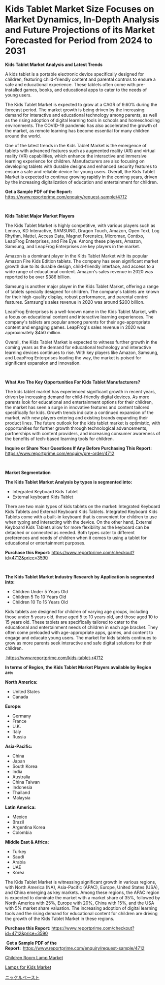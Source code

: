 <p><h1>Kids Tablet Market Size Focuses on Market Dynamics, In-Depth Analysis and Future Projections of its Market Forecasted for Period from 2024 to 2031</h1></p><p><strong>Kids Tablet Market Analysis and Latest Trends</strong></p>
<p><p>A kids tablet is a portable electronic device specifically designed for children, featuring child-friendly content and parental controls to ensure a safe and educational experience. These tablets often come with pre-installed games, books, and educational apps to cater to the needs of young users.</p><p>The Kids Tablet Market is expected to grow at a CAGR of 9.60% during the forecast period. The market growth is being driven by the increasing demand for interactive and educational technology among parents, as well as the rising adoption of digital learning tools in schools and homeschooling environments. The COVID-19 pandemic has also accelerated the growth of the market, as remote learning has become essential for many children around the world.</p><p>One of the latest trends in the Kids Tablet Market is the emergence of tablets with advanced features such as augmented reality (AR) and virtual reality (VR) capabilities, which enhance the interactive and immersive learning experience for children. Manufacturers are also focusing on developing tablets with durable designs and enhanced security features to ensure a safe and reliable device for young users. Overall, the Kids Tablet Market is expected to continue growing rapidly in the coming years, driven by the increasing digitalization of education and entertainment for children.</p></p>
<p><strong>Get a Sample PDF of the Report:&nbsp;</strong> <a href="https://www.reportprime.com/enquiry/request-sample/4712">https://www.reportprime.com/enquiry/request-sample/4712</a></p>
<p>&nbsp;</p>
<p><strong>Kids Tablet Major Market Players</strong></p>
<p><p>The Kids Tablet Market is highly competitive, with various players such as Lenovo, KD Interactive, SAMSUNG, Dragon Touch, Amazon, Open Text, Log Rhythm, Mattel, Access Data, Magnet Forensics, Micromax, Contixo, LeapFrog Enterprises, and Fire Eye. Among these players, Amazon, Samsung, and LeapFrog Enterprises are key players in the market.</p><p>Amazon is a dominant player in the Kids Tablet Market with its popular Amazon Fire Kids Edition tablets. The company has seen significant market growth due to its durable design, child-friendly interface, and access to a wide range of educational content. Amazon's sales revenue in 2020 was reported to be over $386 billion.</p><p>Samsung is another major player in the Kids Tablet Market, offering a range of tablets specially designed for children. The company's tablets are known for their high-quality display, robust performance, and parental control features. Samsung's sales revenue in 2020 was around $200 billion.</p><p>LeapFrog Enterprises is a well-known name in the Kids Tablet Market, with a focus on educational content and interactive learning experiences. The company's tablets are popular among parents for their age-appropriate content and engaging games. LeapFrog's sales revenue in 2020 was approximately $450 million.</p><p>Overall, the Kids Tablet Market is expected to witness further growth in the coming years as the demand for educational technology and interactive learning devices continues to rise. With key players like Amazon, Samsung, and LeapFrog Enterprises leading the way, the market is poised for significant expansion and innovation.</p></p>
<p>&nbsp;</p>
<p><strong>What Are The Key Opportunities For Kids Tablet Manufacturers?</strong></p>
<p><p>The kids tablet market has experienced significant growth in recent years, driven by increasing demand for child-friendly digital devices. As more parents look for educational and entertainment options for their children, the market has seen a surge in innovative features and content tailored specifically for kids. Growth trends indicate a continued expansion of the market, with new players entering and existing brands expanding their product lines. The future outlook for the kids tablet market is optimistic, with opportunities for further growth through technological advancements, partnerships with content providers, and increasing consumer awareness of the benefits of tech-based learning tools for children.</p></p>
<p><strong>Inquire or Share Your Questions If Any Before Purchasing This Report:</strong> <a href="https://www.reportprime.com/enquiry/pre-order/4712">https://www.reportprime.com/enquiry/pre-order/4712</a></p>
<p>&nbsp;</p>
<p><strong>Market Segmentation</strong></p>
<p><strong>The Kids Tablet Market Analysis by types is segmented into:</strong></p>
<p><ul><li>Integrated Keyboard Kids Tablet</li><li>External keyboard Kids Tablet</li></ul></p>
<p><p>There are two main types of kids tablets on the market: Integrated Keyboard Kids Tablets and External Keyboard Kids Tablets. Integrated Keyboard Kids Tablets come with a built-in keyboard that is convenient for children to use when typing and interacting with the device. On the other hand, External Keyboard Kids Tablets allow for more flexibility as the keyboard can be detached or connected as needed. Both types cater to different preferences and needs of children when it comes to using a tablet for educational or entertainment purposes.</p></p>
<p><strong>Purchase this Report:&nbsp;</strong><a href="https://www.reportprime.com/checkout?id=4712&price=3590">https://www.reportprime.com/checkout?id=4712&price=3590</a></p>
<p>&nbsp;</p>
<p><strong>The Kids Tablet Market Industry Research by Application is segmented into:</strong></p>
<p><ul><li>Children Under 5 Years Old</li><li>Children 5 To 10 Years Old</li><li>Children 10 To 15 Years Old</li></ul></p>
<p><p>Kids tablets are designed for children of varying age groups, including those under 5 years old, those aged 5 to 10 years old, and those aged 10 to 15 years old. These tablets are specifically tailored to cater to the educational and entertainment needs of children in each age bracket. They often come preloaded with age-appropriate apps, games, and content to engage and educate young users. The market for kids tablets continues to grow as more parents seek interactive and safe digital solutions for their children.</p></p>
<p><a href="https://www.reportprime.com/kids-tablet-r4712">&nbsp;https://www.reportprime.com/kids-tablet-r4712</a></p>
<p><strong>In terms of Region, the Kids Tablet Market Players available by Region are:</strong></p>
<p>
    <p> <strong> North America: </strong>
        <ul>
            <li>United States</li>
            <li>Canada</li>
        </ul>
        </p> 
    <p> <strong> Europe: </strong>
        <ul>
            <li>Germany</li>
            <li>France</li>
            <li>U.K.</li>
            <li>Italy</li>
            <li>Russia</li>
        </ul>
        </p> 
    <p> <strong> Asia-Pacific: </strong>
        <ul>
            <li>China</li>
            <li>Japan</li>
            <li>South Korea</li>
            <li>India</li>
            <li>Australia</li>
            <li>China Taiwan</li>
            <li>Indonesia</li>
            <li>Thailand</li>
            <li>Malaysia</li>
        </ul>
        </p> 
    <p> <strong> Latin America: </strong>
        <ul>
            <li>Mexico</li>
            <li>Brazil</li>
            <li>Argentina Korea</li>
            <li>Colombia</li>
        </ul>
        </p> 
    <p> <strong> Middle East & Africa: </strong>
        <ul>
            <li>Turkey</li>
            <li>Saudi</li>
            <li>Arabia</li>
            <li>UAE</li>
            <li>Korea</li>
        </ul>
    </p>
    </p>
<p><p>The Kids Tablet Market is witnessing significant growth in various regions, with North America (NA), Asia-Pacific (APAC), Europe, United States (USA), and China emerging as key markets. Among these regions, the APAC region is expected to dominate the market with a market share of 35%, followed by North America with 25%, Europe with 20%, China with 15%, and the USA with 5% market share valuation. The increasing adoption of digital learning tools and the rising demand for educational content for children are driving the growth of the Kids Tablet Market in these regions.</p></p>
<p><strong>Purchase this Report: </strong><a href="https://www.reportprime.com/checkout?id=4712&price=3590">https://www.reportprime.com/checkout?id=4712&price=3590</a></p>
<p>&nbsp;<strong>Get a Sample PDF of the Report:&nbsp;&nbsp;</strong><a href="https://www.reportprime.com/enquiry/request-sample/4712">https://www.reportprime.com/enquiry/request-sample/4712</a></p>
<p><strong></strong></p>
<p><p><a href="https://github.com/susanjprice2023/Market-Research-Report-List-1/blob/main/children-room-lamp-market.md">Children Room Lamp Market</a></p><p><a href="https://github.com/ElmoRunolfsson2023/Market-Research-Report-List-1/blob/main/lamps-for-kids-market.md">Lamps for Kids Market</a></p><p><a href="https://github.com/BrionnaBoyle/Market-Research-Report-List-1/blob/main/132607173736.md">ニッケルペースト</a></p></p>